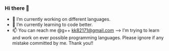 ### Hi there 👋

- 🔭 I’m currently working on different languages.
- 🌱 I’m currently learning to code better.
- 📫 You can reach me @g++ kk82171@gmail.com
  --> I'm trying to learn and work on ever possible programming languages.
  Please ignore if any mistake committed by me. Thank you!!
